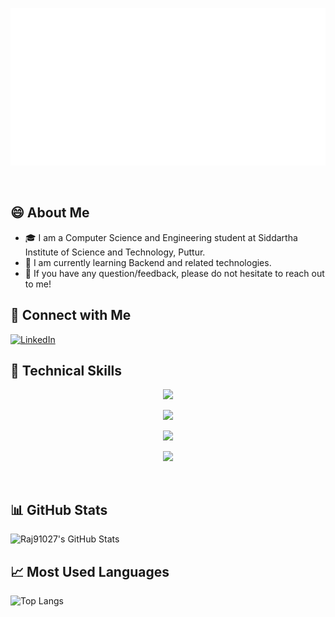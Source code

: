 <p align="center">
  <img src="header.svg" alt="my banner"></a>
</p>

<br>

## 😄 About Me
- 🎓 I am a Computer Science and Engineering student at Siddartha Institute of Science and Technology, Puttur.
- 🌱 I am currently learning Backend and related technologies.
- 💬 If you have any question/feedback, please do not hesitate to reach out to me!


## 🔗 Connect with Me
[![LinkedIn](https://img.shields.io/badge/LinkedIn-blue?style=for-the-badge&logo=linkedin)](https://www.linkedin.com/in/yadav-raj10) 



## 💼 Technical Skills

<p align="center">
  <a href="https://skillicons.dev">
    <img src="https://skillicons.dev/icons?i=c,java,js,py" />
  </a>
</p>

<p align="center">
  <a href="https://skillicons.dev">
    <img src="https://skillicons.dev/icons?i=react,html,css,bootstrap" />
  </a>
</p>

<p align="center">
  <a href="https://skillicons.dev">
    <img src="https://skillicons.dev/icons?i=nodejs,express,mongodb,mysql,sqlite,jquery" />
  </a>
</p>

<p align="center">
  <a href="https://skillicons.dev">
    <img src="https://skillicons.dev/icons?i=git,github,vscode,androidstudio" />
  </a>
</p>

<br>


## 📊 GitHub Stats  
![Raj91027's GitHub Stats](https://github-readme-stats.vercel.app/api?username=Raj91027&show_icons=true&theme=radical)


## 📈 Most Used Languages  
![Top Langs](https://github-readme-stats.vercel.app/api/top-langs/?username=Raj91027&layout=compact&theme=radical)

<br>
<!---
Raj91027/Raj91027 is a ✨ special ✨ repository because its `README.md` (this file) appears on your GitHub profile.
You can click the Preview link to take a look at your changes.
--->
